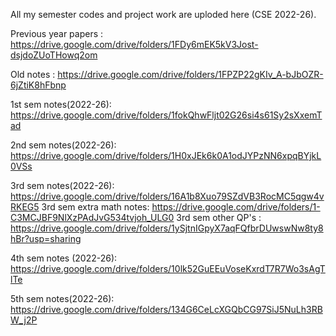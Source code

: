 All my semester codes and project work are uploded here (CSE 2022-26).

Previous year papers : https://drive.google.com/drive/folders/1FDy6mEK5kV3Jost-dsjdoZUoTHowq2om

Old notes : https://drive.google.com/drive/folders/1FPZP22gKIv_A-bJbOZR-6jZtiK8hFbnp

1st sem notes(2022-26): https://drive.google.com/drive/folders/1fokQhwFljt02G26si4s61Sy2sXxemTad

2nd sem notes(2022-26): https://drive.google.com/drive/folders/1H0xJEk6k0A1odJYPzNN6xpqBYjkL0VSs

3rd sem notes(2022-26): https://drive.google.com/drive/folders/16A1b8Xuo79SZdVB3RocMC5qgw4vRKEG5
3rd sem extra math notes: https://drive.google.com/drive/folders/1-C3MCJBF9NlXzPAdJvG534tvjoh_ULG0
3rd sem other QP's : https://drive.google.com/drive/folders/1ySjtnIGpyX7aqFQfbrDUwswNw8ty8hBr?usp=sharing

4th sem notes (2022-26): https://drive.google.com/drive/folders/10lk52GuEEuVoseKxrdT7R7Wo3sAgTlTe

5th sem notes(2022-26): https://drive.google.com/drive/folders/134G6CeLcXGQbCG97SiJ5NuLh3RBW_j2P
